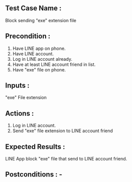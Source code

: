 ## Test Case Name : 
Block sending "exe" extension file  
## Precondition : 
1. Have LINE app on phone.
2. Have LINE account.
3. Log in LINE account already.
4. Have at least LINE account friend in list.
5. Have "exe" file on phone.
## Inputs : 
"exe" File extension
## Actions : 
1. Log in LINE account.
2. Send "exe" file extension to LINE account friend
## Expected Results :
LINE App block "exe" file that send to LINE account friend.
## Postconditions : -
